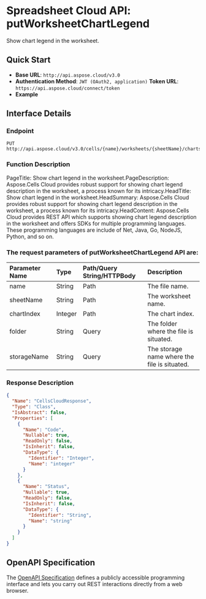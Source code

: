 # **Spreadsheet Cloud API: putWorksheetChartLegend**

Show chart legend in the worksheet. 


## **Quick Start**

- **Base URL**: `http://api.aspose.cloud/v3.0`
- **Authentication Method**: `JWT (OAuth2, application)`  **Token URL**: `https://api.aspose.cloud/connect/token`
- **Example** 

## **Interface Details**

### **Endpoint** 

```
PUT http://api.aspose.cloud/v3.0/cells/{name}/worksheets/{sheetName}/charts/{chartIndex}/legend
```
### **Function Description**
PageTitle: Show chart legend in the worksheet.PageDescription: Aspose.Cells Cloud provides robust support for showing chart legend description in the worksheet, a process known for its intricacy.HeadTitle: Show chart legend in the worksheet.HeadSummary: Aspose.Cells Cloud provides robust support for showing chart legend description in the worksheet, a process known for its intricacy.HeadContent: Aspose.Cells Cloud provides REST API which supports showing chart legend description in the worksheet and offers SDKs for multiple programming languages. These programming languages are include of Net, Java, Go, NodeJS, Python, and so on.

### The request parameters of **putWorksheetChartLegend** API are: 

| Parameter Name | Type | Path/Query String/HTTPBody | Description | 
| :- | :- | :- |:- | 
|name|String|Path|The file name.|
|sheetName|String|Path|The worksheet name.|
|chartIndex|Integer|Path|The chart index.|
|folder|String|Query|The folder where the file is situated.|
|storageName|String|Query|The storage name where the file is situated.|

### **Response Description**
```json
{
  "Name": "CellsCloudResponse",
  "Type": "Class",
  "IsAbstract": false,
  "Properties": [
    {
      "Name": "Code",
      "Nullable": true,
      "ReadOnly": false,
      "IsInherit": false,
      "DataType": {
        "Identifier": "Integer",
        "Name": "integer"
      }
    },
    {
      "Name": "Status",
      "Nullable": true,
      "ReadOnly": false,
      "IsInherit": false,
      "DataType": {
        "Identifier": "String",
        "Name": "string"
      }
    }
  ]
}
```


## OpenAPI Specification

The [OpenAPI Specification](https://reference.aspose.cloud/cells/#/ChartsController/PutWorksheetChartLegend) defines a publicly accessible programming interface and lets you carry out REST interactions directly from a web browser.

